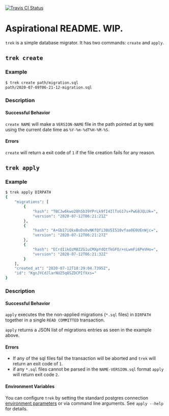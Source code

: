 [![Travis CI Status](https://travis-ci.org/jfischoff/trek.svg?branch=master)](http://travis-ci.org/jfischoff/trek)
# Aspirational README. WIP.

`trek` is a simple database migrator. It has two commands: `create` and `apply`.

## `trek create`

### Example
```bash
$ trek create path/migration.sql
path/2020-07-09T06-21-12-migration.sql
```
### Description

#### Successful Behavior

`create NAME` will make a `VERSION-NAME` file in the path pointed at by `NAME` using the current date time as `%Y-%m-%dT%H-%M-%S`.

#### Errors

`create` will return a exit code of `1` if the file creation fails for any reason.

## `trek apply`

### Example
```bash
$ trek apply DIRPATH
{
    "migrations": [
        {
            "hash": "TBCJw6kwo28hSb39YPrLk9fI4IlToG17s+PwG8JQLUk=",
            "version": "2020-07-12T06:21:21Z"
        },
        {
            "hash": "A+Gb17iQkxBuDsOvNKfQfi30U5I510vfaa0E0UEnWjc=",
            "version": "2020-07-12T06:21:27Z"
        },
        {
            "hash": "ECrdIikOzM8ZZG1uCMXpYdQtTkGFO/+nLwmFi6PeVHo=",
            "version": "2020-07-12T06:21:32Z"
        }
    ],
    "created_at": "2020-07-12T18:29:04.7395Z",
    "id": "KgnJYCdJlarNU25q8SZDCPIfXxs="
}
```

### Description

#### Successful Behavior

`apply` executes the the non-applied migrations (`*.sql` files) in `DIRPATH` together in a single `READ COMMITTED` transaction.

`apply` returns a JSON list of migrations entries as seen in the example above.

#### Errors

- If any of the sql files fail the transaction will be aborted and `trek` will return an exit code of `1`.
- if any `*.sql` files cannot be parsed in the `NAME-VERSION.sql` format `apply` will return exit code `2`.

#### Environment Variables

You can configure `trek` by setting the standard postgres connection [environment parameters](https://www.postgresql.org/docs/current/libpq-envars.html) or via command line arguments. See `apply --help` for details.
